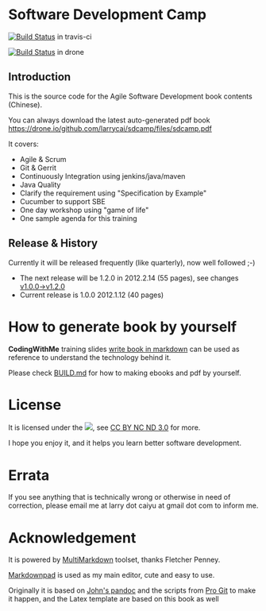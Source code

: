 # Software Development Camp #

[![Build Status](https://secure.travis-ci.org/larrycai/sdcamp.png)](http://travis-ci.org/larrycai/sdcamp) in travis-ci

[![Build Status](https://drone.io/github.com/larrycai/sdcamp/status.png)](https://drone.io/github.com/larrycai/sdcamp/latest) in drone

## Introduction ##
This is the source code for the Agile Software Development book contents (Chinese). 

You can always download the latest auto-generated pdf book <https://drone.io/github.com/larrycai/sdcamp/files/sdcamp.pdf>

It covers:

 * Agile & Scrum
 * Git & Gerrit
 * Continuously Integration using jenkins/java/maven
 * Java Quality
 * Clarify the requirement using "Specification by Example"
 * Cucumber to support SBE
 * One day workshop using "game of life"
 * One sample agenda for this training

## Release & History ##
Currently it will be released frequently (like quarterly), now well followed ;-)

 * The next release will be 1.2.0 in 2012.2.14 (55 pages), see changes [v1.0.0->v1.2.0](https://github.com/larrycai/sdcamp/compare/v1.0.0...HEAD)
 * Current release is 1.0.0 2012.1.12 (40 pages)

# How to generate book by yourself #

**CodingWithMe** training slides [write book in markdown](http://www.slideshare.net/larrycai/write-book-in-markdown) can be used as reference to understand the technology behind it.
 
Please check [BUILD.md](https://github.com/larrycai/sdcamp/blob/master/BUILD.md) for how to making ebooks and pdf by yourself.

# License #
It is licensed under
the ![](http://i.creativecommons.org/l/by-nc-nd/3.0/88x31.png), see [CC BY NC ND 3.0](http://creativecommons.org/licenses/by-nc-nd/3.0/) for more.

I hope you enjoy it, and it helps you learn better software development. 

# Errata #

If you see anything that is technically wrong or otherwise in need of
correction, please email me at larry dot caiyu at gmail dot com to inform me.

# Acknowledgement #
It is powered by [MultiMarkdown](http://fletcherpenney.net/multimarkdown/) toolset, thanks Fletcher Penney.

[Markdownpad](http://markdownpad.com/) is used as my main editor, cute and easy to use.

Originally it is based on [John's pandoc](http://johnmacfarlane.net/pandoc/) and the scripts from [Pro Git](http://github.com/progit/progit) to make it happen, and the Latex template are based on this book as well
